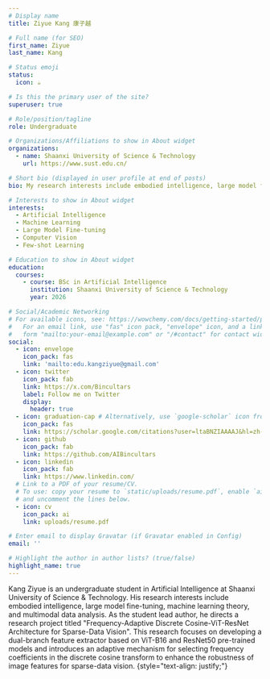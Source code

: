 ```yaml
---
# Display name
title: Ziyue Kang 康子越

# Full name (for SEO)
first_name: Ziyue
last_name: Kang

# Status emoji
status:
  icon: ☕️

# Is this the primary user of the site?
superuser: true

# Role/position/tagline
role: Undergraduate

# Organizations/Affiliations to show in About widget
organizations:
  - name: Shaanxi University of Science & Technology
    url: https://www.sust.edu.cn/

# Short bio (displayed in user profile at end of posts)
bio: My research interests include embodied intelligence, large model fine-tuning, machine learning theory and multimodal data analysis.

# Interests to show in About widget
interests:
  - Artificial Intelligence
  - Machine Learning
  - Large Model Fine-tuning
  - Computer Vision
  - Few-shot Learning

# Education to show in About widget
education:
  courses:
    - course: BSc in Artificial Intelligence
      institution: Shaanxi University of Science & Technology
      year: 2026

# Social/Academic Networking
# For available icons, see: https://wowchemy.com/docs/getting-started/page-builder/#icons
#   For an email link, use "fas" icon pack, "envelope" icon, and a link in the
#   form "mailto:your-email@example.com" or "/#contact" for contact widget.
social:
  - icon: envelope
    icon_pack: fas
    link: 'mailto:edu.kangziyue@gmail.com'
  - icon: twitter
    icon_pack: fab
    link: https://x.com/Bincultars
    label: Follow me on Twitter
    display:
      header: true
  - icon: graduation-cap # Alternatively, use `google-scholar` icon from `ai` icon pack
    icon_pack: fas
    link: https://scholar.google.com/citations?user=ltaBNZIAAAAJ&hl=zh-CN&authuser=1
  - icon: github
    icon_pack: fab
    link: https://github.com/AIBincultars
  - icon: linkedin
    icon_pack: fab
    link: https://www.linkedin.com/
  # Link to a PDF of your resume/CV.
  # To use: copy your resume to `static/uploads/resume.pdf`, enable `ai` icons in `params.yaml`,
  # and uncomment the lines below.
  - icon: cv
    icon_pack: ai
    link: uploads/resume.pdf

# Enter email to display Gravatar (if Gravatar enabled in Config)
email: ''

# Highlight the author in author lists? (true/false)
highlight_name: true
---
```


Kang Ziyue is an undergraduate student in Artificial Intelligence at Shaanxi University of Science & Technology. His research interests include embodied intelligence, large model fine-tuning, machine learning theory, and multimodal data analysis. As the student lead author, he directs a research project titled "Frequency-Adaptive Discrete Cosine-ViT-ResNet Architecture for Sparse-Data Vision". This research focuses on developing a dual-branch feature extractor based on ViT-B16 and ResNet50 pre-trained models and introduces an adaptive mechanism for selecting frequency coefficients in the discrete cosine transform to enhance the robustness of image features for sparse-data vision.
{style="text-align: justify;"}
